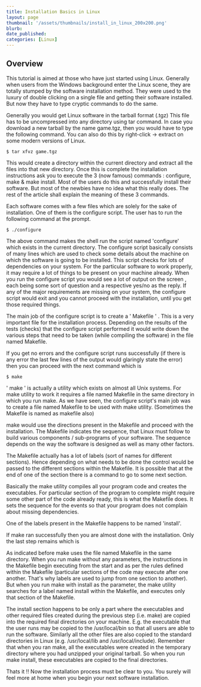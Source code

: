 ```yaml
---
title: Installation Basics in Linux
layout: page
thumbnail: '/assets/thumbnails/install_in_linux_200x200.png'
blurb: 
date_published: 
categories: [Linux]
---
```


## Overview

This  tutorial is aimed at those who have just started using Linux. Generally when users from the Windows background enter the Linux scene, they are totally stumped by the software installation method. They were used to the luxury of double clicking on a single file and getting their software installed. But now they have to type cryptic commands to do the same.

Generally you would get Linux software in the tarball format (.tgz) This file has to be uncompressed into any directory using tar command. In case you download a new tarball by the name game.tgz, then you would have to type the following command. You can also do this by right-click -> extract on some modern versions of Linux.

```
$ tar xfvz game.tgz
```

This would create a directory within the current directory and extract all the files into that new directory. Once this is complete the installation instructions ask you to execute the 3 (now famous) commands : configure, make & make install. Most of the users do this and successfully install their software. But most of the newbies have no idea what this really does. The rest of the article shall explain the meaning of these 3 commands.

Each software comes with a few files which are solely for the sake of installation. One of them is the configure script. The user has to run the following command at the prompt.

```
$ ./configure
```

The above command makes the shell run the script named 'configure' which exists in the current directory. The configure script basically consists of many lines which are used to check some details about the machine on which the software is going to be installed. This script checks for lots of dependencies on your system. For the particular software to work properly, it may require a lot of things to be present on your machine already. When you run the configure script you would see a lot of output on the screen , each being some sort of question and a respective yes/no as the reply. If any of the major requirements are missing on your system, the configure script would exit and you cannot proceed with the installation, until you get those required things. 

The main job of the configure script is to create a ' Makefile ' . This is a very important file for the installation process. Depending on the results of the tests (checks) that the configure script performed it would write down the various steps that need to be taken (while compiling the software) in the file named Makefile.

If you get no errors and the configure script runs successfully (if there is any error the last few lines of the output would glaringly state the error) then you can proceed with the next command which is

```
$ make
```

' make ' is actually a utility which exists on almost all Unix systems. For make utility to work it requires a file named Makefile in the same directory in which you run make. As we have seen, the configure script's main job was to create a file named Makefile to be used with make utility. (Sometimes the Makefile is named as makefile also)

make would use the directions present in the Makefile and proceed with the installation. The Makefile indicates the sequence, that Linux must follow to build various components / sub-programs of your software. The sequence depends on the way the software is designed as well as many other factors.

The Makefile actually has a lot of labels (sort of names for different sections). Hence depending on what needs to be done the control would be passed to the different sections within the Makefile. It is possible that at the end of one of the section there is a command to go to some next section.

Basically the make utility compiles all your program code and creates the executables. For particular section of the program to complete might require some other part of the code already ready, this is what the Makefile does. It sets the sequence for the events so that your program does not complain about missing dependencies.

One of the labels present in the Makefile happens to be named 'install'.

If make ran successfully then you are almost done with the installation. Only the last step remains which is

As indicated before make uses the file named Makefile in the same directory. When you run make without any parameters, the instructions in the Makefile begin executing from the start and as per the rules defined within the Makefile (particular sections of the code may execute after one another. That's why labels are used to jump from one section to another). But when you run make with install as the parameter, the make utility searches for a label named install within the Makefile, and executes only that section of the Makefile.

The install section happens to be only a part where the executables and other required files created during the previous step (i.e. make) are copied into the required final directories on your machine. E.g. the executable that the user runs may be copied to the /usr/local/bin so that all users are able to run the software. Similarly all the other files are also copied to the standard directories in Linux (e.g. /usr/local/lib and /usr/local/include). Remember that when you ran make, all the executables were created in the temporary directory where you had unzipped your original tarball. So when you run make install, these executables are copied to the final directories.

Thats it !! Now the installation process must be clear to you. You surely will feel more at home when you begin your next software installation.
